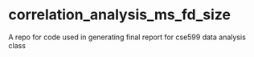 # correlation_analysis_ms_fd_size
A repo for code used in generating final report for cse599 data analysis class
